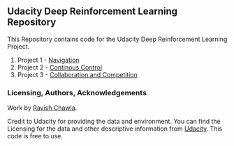 ## Udacity Deep Reinforcement Learning Repository

This Repository contains code for the Udacity Deep Reinforcement Learning Project.

1. Project 1 - [Navigation](https://github.com/ravishchawla/Reinforcement-Learning-Navigation/tree/master/Project%201%20-%20Navigation)
2. Project 2 - [Continous Control](https://github.com/ravishchawla/Reinforcement-Learning-Navigation/tree/master/Project%202%20-%20Continous%20Control)
3. Project 3 - [Collaboration and Competition](https://github.com/ravishchawla/Reinforcement-Learning-NanoDegree/tree/master/Project%203%20-%20Collaboration%20and%20Competition)


### Licensing, Authors, Acknowledgements<a name="licensing"></a>

Work by [Ravish Chawla](http://medium.com/ml2vec).

Credit to Udacity for providing the data and environment. You can find the Licensing for the data and other descriptive information from [Udacity](https://www.udacity.om). This code is free to use.

